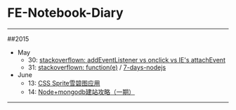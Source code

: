 # FE-Notebook-Diary
----
##2015
* May
	* 30: [stackoverflown: addEventListener vs onclick vs IE's attachEvent](http://stackoverflow.com/questions/6348494/addeventlistener-vs-onclick)
	* 31: [stackoverflown: function(e)](http://stackoverflow.com/questions/3535996/jquery-javascript-functione-what-is-e-why-is-it-needed-what-does-it-ac) / [7-days-nodejs](https://github.com/nqdeng/7-days-nodejs)
* June
	* 13: [CSS Sprite雪碧图应用](http://www.imooc.com/learn/93)
	* 14: [Node+mongodb建站攻略（一期）](http://www.imooc.com/learn/75)


----

